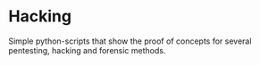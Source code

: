 # Hacking
Simple python-scripts that show the proof of concepts for several pentesting, hacking and forensic methods.
